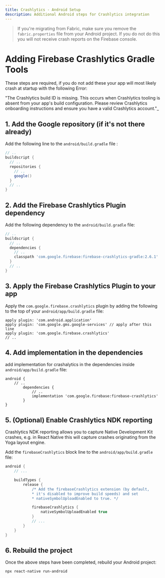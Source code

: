 ```yaml
---
title: Crashlytics - Android Setup
description: Additional Android steps for Crashlytics integration
---
```


> If you're migrating from Fabric, make sure you remove the `fabric.properties` file from your Android project. If you do not do this you will not receive crash reports on the Firebase console.

# Adding Firebase Crashlytics Gradle Tools

These steps are required, if you do not add these your app will most likely crash at startup with the following Error:

"The Crashlytics build ID is missing. This occurs when Crashlytics tooling is absent from your app's build configuration.
Please review Crashlytics onboarding instructions and ensure you have a valid Crashlytics account."\_

## 1. Add the Google repository (if it's not there already)

Add the following line to the `android/build.gradle` file :

```groovy
// ..
buildscript {
  // ..
  repositories {
    // ..
    google()
  }
  // ..
}
```

## 2. Add the Firebase Crashlytics Plugin dependency

Add the following dependency to the `android/build.gradle` file:

```groovy
// ..
buildscript {
  // ..
  dependencies {
    // ..
    classpath 'com.google.firebase:firebase-crashlytics-gradle:2.6.1'
  }
  // ..
}
```

## 3. Apply the Firebase Crashlytics Plugin to your app

Apply the `com.google.firebase.crashlytics` plugin by adding the following to the top of your `android/app/build.gradle` file:

```
apply plugin: 'com.android.application'
apply plugin: 'com.google.gms.google-services' // apply after this line
apply plugin: 'com.google.firebase.crashlytics'
// ..
```

## 4. Add implementation in the dependencies

add implementation for crashalytics in the dependencies inside `android/app/build.gradle` file:

```
android {
    // ..
        dependencies {
            // ..
            implementation 'com.google.firebase:firebase-crashlytics'
        }
}
```

## 5. (Optional) Enable Crashlytics NDK reporting

Crashlytics NDK reporting allows you to capture Native Development Kit crashes, e.g. in React Native this will capture
crashes originating from the Yoga layout engine.

Add the `firebaseCrashlytics` block line to the `android/app/build.gradle` file:

```groovy
android {
    // ...

    buildTypes {
        release {
            /* Add the firebaseCrashlytics extension (by default,
            * it's disabled to improve build speeds) and set
            * nativeSymbolUploadEnabled to true. */

            firebaseCrashlytics {
                nativeSymbolUploadEnabled true
            }
            // ...
        }
    }
}
```

## 6. Rebuild the project

Once the above steps have been completed, rebuild your Android project:

```bash
npx react-native run-android
```
